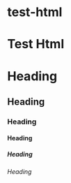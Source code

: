 # test-html
 <h1>
 Test Html </h1>
<h1> Heading</h1> 
<h2>Heading</h2> 
<h3>Heading</h3>
<h4>Heading</h4>
<h5>Heading</h5>
<h6>Heading</h6>
